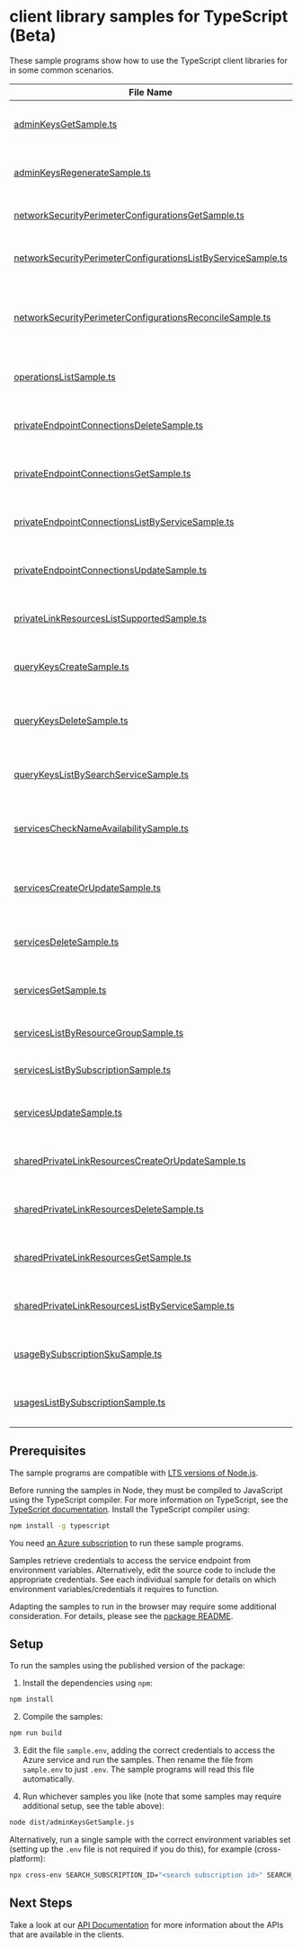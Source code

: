 # client library samples for TypeScript (Beta)

These sample programs show how to use the TypeScript client libraries for in some common scenarios.

| **File Name**                                                                                                             | **Description**                                                                                                                                                                                                                                                                                                                                                                                                 |
| ------------------------------------------------------------------------------------------------------------------------- | --------------------------------------------------------------------------------------------------------------------------------------------------------------------------------------------------------------------------------------------------------------------------------------------------------------------------------------------------------------------------------------------------------------- |
| [adminKeysGetSample.ts][adminkeysgetsample]                                                                               | Gets the primary and secondary admin API keys for the specified Azure AI Search service. x-ms-original-file: specification/search/resource-manager/Microsoft.Search/preview/2024-06-01-preview/examples/SearchGetAdminKeys.json                                                                                                                                                                                 |
| [adminKeysRegenerateSample.ts][adminkeysregeneratesample]                                                                 | Regenerates either the primary or secondary admin API key. You can only regenerate one key at a time. x-ms-original-file: specification/search/resource-manager/Microsoft.Search/preview/2024-06-01-preview/examples/SearchRegenerateAdminKey.json                                                                                                                                                              |
| [networkSecurityPerimeterConfigurationsGetSample.ts][networksecurityperimeterconfigurationsgetsample]                     | Gets a network security perimeter configuration. x-ms-original-file: specification/search/resource-manager/Microsoft.Search/preview/2024-06-01-preview/examples/NetworkSecurityPerimeterConfigurationsGet.json                                                                                                                                                                                                  |
| [networkSecurityPerimeterConfigurationsListByServiceSample.ts][networksecurityperimeterconfigurationslistbyservicesample] | Gets a list of network security perimeter configurations for a search service. x-ms-original-file: specification/search/resource-manager/Microsoft.Search/preview/2024-06-01-preview/examples/NetworkSecurityPerimeterConfigurationsListByService.json                                                                                                                                                          |
| [networkSecurityPerimeterConfigurationsReconcileSample.ts][networksecurityperimeterconfigurationsreconcilesample]         | Reconcile network security perimeter configuration for the Azure AI Search resource provider. This triggers a manual resync with network security perimeter configurations by ensuring the search service carries the latest configuration. x-ms-original-file: specification/search/resource-manager/Microsoft.Search/preview/2024-06-01-preview/examples/NetworkSecurityPerimeterConfigurationsReconcile.json |
| [operationsListSample.ts][operationslistsample]                                                                           | Lists all of the available REST API operations of the Microsoft.Search provider. x-ms-original-file: specification/search/resource-manager/Microsoft.Search/preview/2024-06-01-preview/examples/SearchListOperations.json                                                                                                                                                                                       |
| [privateEndpointConnectionsDeleteSample.ts][privateendpointconnectionsdeletesample]                                       | Disconnects the private endpoint connection and deletes it from the search service. x-ms-original-file: specification/search/resource-manager/Microsoft.Search/preview/2024-06-01-preview/examples/DeletePrivateEndpointConnection.json                                                                                                                                                                         |
| [privateEndpointConnectionsGetSample.ts][privateendpointconnectionsgetsample]                                             | Gets the details of the private endpoint connection to the search service in the given resource group. x-ms-original-file: specification/search/resource-manager/Microsoft.Search/preview/2024-06-01-preview/examples/GetPrivateEndpointConnection.json                                                                                                                                                         |
| [privateEndpointConnectionsListByServiceSample.ts][privateendpointconnectionslistbyservicesample]                         | Gets a list of all private endpoint connections in the given service. x-ms-original-file: specification/search/resource-manager/Microsoft.Search/preview/2024-06-01-preview/examples/ListPrivateEndpointConnectionsByService.json                                                                                                                                                                               |
| [privateEndpointConnectionsUpdateSample.ts][privateendpointconnectionsupdatesample]                                       | Updates a private endpoint connection to the search service in the given resource group. x-ms-original-file: specification/search/resource-manager/Microsoft.Search/preview/2024-06-01-preview/examples/UpdatePrivateEndpointConnection.json                                                                                                                                                                    |
| [privateLinkResourcesListSupportedSample.ts][privatelinkresourceslistsupportedsample]                                     | Gets a list of all supported private link resource types for the given service. x-ms-original-file: specification/search/resource-manager/Microsoft.Search/preview/2024-06-01-preview/examples/ListSupportedPrivateLinkResources.json                                                                                                                                                                           |
| [queryKeysCreateSample.ts][querykeyscreatesample]                                                                         | Generates a new query key for the specified search service. You can create up to 50 query keys per service. x-ms-original-file: specification/search/resource-manager/Microsoft.Search/preview/2024-06-01-preview/examples/SearchCreateQueryKey.json                                                                                                                                                            |
| [queryKeysDeleteSample.ts][querykeysdeletesample]                                                                         | Deletes the specified query key. Unlike admin keys, query keys are not regenerated. The process for regenerating a query key is to delete and then recreate it. x-ms-original-file: specification/search/resource-manager/Microsoft.Search/preview/2024-06-01-preview/examples/SearchDeleteQueryKey.json                                                                                                        |
| [queryKeysListBySearchServiceSample.ts][querykeyslistbysearchservicesample]                                               | Returns the list of query API keys for the given Azure AI Search service. x-ms-original-file: specification/search/resource-manager/Microsoft.Search/preview/2024-06-01-preview/examples/SearchListQueryKeysBySearchService.json                                                                                                                                                                                |
| [servicesCheckNameAvailabilitySample.ts][serviceschecknameavailabilitysample]                                             | Checks whether or not the given search service name is available for use. Search service names must be globally unique since they are part of the service URI (https://<name>.search.windows.net). x-ms-original-file: specification/search/resource-manager/Microsoft.Search/preview/2024-06-01-preview/examples/SearchCheckNameAvailability.json                                                              |
| [servicesCreateOrUpdateSample.ts][servicescreateorupdatesample]                                                           | Creates or updates a search service in the given resource group. If the search service already exists, all properties will be updated with the given values. x-ms-original-file: specification/search/resource-manager/Microsoft.Search/preview/2024-06-01-preview/examples/SearchCreateOrUpdateService.json                                                                                                    |
| [servicesDeleteSample.ts][servicesdeletesample]                                                                           | Deletes a search service in the given resource group, along with its associated resources. x-ms-original-file: specification/search/resource-manager/Microsoft.Search/preview/2024-06-01-preview/examples/SearchDeleteService.json                                                                                                                                                                              |
| [servicesGetSample.ts][servicesgetsample]                                                                                 | Gets the search service with the given name in the given resource group. x-ms-original-file: specification/search/resource-manager/Microsoft.Search/preview/2024-06-01-preview/examples/SearchGetService.json                                                                                                                                                                                                   |
| [servicesListByResourceGroupSample.ts][serviceslistbyresourcegroupsample]                                                 | Gets a list of all Search services in the given resource group. x-ms-original-file: specification/search/resource-manager/Microsoft.Search/preview/2024-06-01-preview/examples/SearchListServicesByResourceGroup.json                                                                                                                                                                                           |
| [servicesListBySubscriptionSample.ts][serviceslistbysubscriptionsample]                                                   | Gets a list of all Search services in the given subscription. x-ms-original-file: specification/search/resource-manager/Microsoft.Search/preview/2024-06-01-preview/examples/SearchListServicesBySubscription.json                                                                                                                                                                                              |
| [servicesUpdateSample.ts][servicesupdatesample]                                                                           | Updates an existing search service in the given resource group. x-ms-original-file: specification/search/resource-manager/Microsoft.Search/preview/2024-06-01-preview/examples/SearchUpdateService.json                                                                                                                                                                                                         |
| [sharedPrivateLinkResourcesCreateOrUpdateSample.ts][sharedprivatelinkresourcescreateorupdatesample]                       | Initiates the creation or update of a shared private link resource managed by the search service in the given resource group. x-ms-original-file: specification/search/resource-manager/Microsoft.Search/preview/2024-06-01-preview/examples/CreateOrUpdateSharedPrivateLinkResource.json                                                                                                                       |
| [sharedPrivateLinkResourcesDeleteSample.ts][sharedprivatelinkresourcesdeletesample]                                       | Initiates the deletion of the shared private link resource from the search service. x-ms-original-file: specification/search/resource-manager/Microsoft.Search/preview/2024-06-01-preview/examples/DeleteSharedPrivateLinkResource.json                                                                                                                                                                         |
| [sharedPrivateLinkResourcesGetSample.ts][sharedprivatelinkresourcesgetsample]                                             | Gets the details of the shared private link resource managed by the search service in the given resource group. x-ms-original-file: specification/search/resource-manager/Microsoft.Search/preview/2024-06-01-preview/examples/GetSharedPrivateLinkResource.json                                                                                                                                                |
| [sharedPrivateLinkResourcesListByServiceSample.ts][sharedprivatelinkresourceslistbyservicesample]                         | Gets a list of all shared private link resources managed by the given service. x-ms-original-file: specification/search/resource-manager/Microsoft.Search/preview/2024-06-01-preview/examples/ListSharedPrivateLinkResourcesByService.json                                                                                                                                                                      |
| [usageBySubscriptionSkuSample.ts][usagebysubscriptionskusample]                                                           | Gets the quota usage for a search sku in the given subscription. x-ms-original-file: specification/search/resource-manager/Microsoft.Search/preview/2024-06-01-preview/examples/GetQuotaUsage.json                                                                                                                                                                                                              |
| [usagesListBySubscriptionSample.ts][usageslistbysubscriptionsample]                                                       | Get a list of all Azure AI Search quota usages across the subscription. x-ms-original-file: specification/search/resource-manager/Microsoft.Search/preview/2024-06-01-preview/examples/GetQuotaUsagesList.json                                                                                                                                                                                                  |

## Prerequisites

The sample programs are compatible with [LTS versions of Node.js](https://github.com/nodejs/release#release-schedule).

Before running the samples in Node, they must be compiled to JavaScript using the TypeScript compiler. For more information on TypeScript, see the [TypeScript documentation][typescript]. Install the TypeScript compiler using:

```bash
npm install -g typescript
```

You need [an Azure subscription][freesub] to run these sample programs.

Samples retrieve credentials to access the service endpoint from environment variables. Alternatively, edit the source code to include the appropriate credentials. See each individual sample for details on which environment variables/credentials it requires to function.

Adapting the samples to run in the browser may require some additional consideration. For details, please see the [package README][package].

## Setup

To run the samples using the published version of the package:

1. Install the dependencies using `npm`:

```bash
npm install
```

2. Compile the samples:

```bash
npm run build
```

3. Edit the file `sample.env`, adding the correct credentials to access the Azure service and run the samples. Then rename the file from `sample.env` to just `.env`. The sample programs will read this file automatically.

4. Run whichever samples you like (note that some samples may require additional setup, see the table above):

```bash
node dist/adminKeysGetSample.js
```

Alternatively, run a single sample with the correct environment variables set (setting up the `.env` file is not required if you do this), for example (cross-platform):

```bash
npx cross-env SEARCH_SUBSCRIPTION_ID="<search subscription id>" SEARCH_RESOURCE_GROUP="<search resource group>" node dist/adminKeysGetSample.js
```

## Next Steps

Take a look at our [API Documentation][apiref] for more information about the APIs that are available in the clients.

[adminkeysgetsample]: https://github.com/Azure/azure-sdk-for-js/blob/main/sdk/search/arm-search/samples/v4-beta/typescript/src/adminKeysGetSample.ts
[adminkeysregeneratesample]: https://github.com/Azure/azure-sdk-for-js/blob/main/sdk/search/arm-search/samples/v4-beta/typescript/src/adminKeysRegenerateSample.ts
[networksecurityperimeterconfigurationsgetsample]: https://github.com/Azure/azure-sdk-for-js/blob/main/sdk/search/arm-search/samples/v4-beta/typescript/src/networkSecurityPerimeterConfigurationsGetSample.ts
[networksecurityperimeterconfigurationslistbyservicesample]: https://github.com/Azure/azure-sdk-for-js/blob/main/sdk/search/arm-search/samples/v4-beta/typescript/src/networkSecurityPerimeterConfigurationsListByServiceSample.ts
[networksecurityperimeterconfigurationsreconcilesample]: https://github.com/Azure/azure-sdk-for-js/blob/main/sdk/search/arm-search/samples/v4-beta/typescript/src/networkSecurityPerimeterConfigurationsReconcileSample.ts
[operationslistsample]: https://github.com/Azure/azure-sdk-for-js/blob/main/sdk/search/arm-search/samples/v4-beta/typescript/src/operationsListSample.ts
[privateendpointconnectionsdeletesample]: https://github.com/Azure/azure-sdk-for-js/blob/main/sdk/search/arm-search/samples/v4-beta/typescript/src/privateEndpointConnectionsDeleteSample.ts
[privateendpointconnectionsgetsample]: https://github.com/Azure/azure-sdk-for-js/blob/main/sdk/search/arm-search/samples/v4-beta/typescript/src/privateEndpointConnectionsGetSample.ts
[privateendpointconnectionslistbyservicesample]: https://github.com/Azure/azure-sdk-for-js/blob/main/sdk/search/arm-search/samples/v4-beta/typescript/src/privateEndpointConnectionsListByServiceSample.ts
[privateendpointconnectionsupdatesample]: https://github.com/Azure/azure-sdk-for-js/blob/main/sdk/search/arm-search/samples/v4-beta/typescript/src/privateEndpointConnectionsUpdateSample.ts
[privatelinkresourceslistsupportedsample]: https://github.com/Azure/azure-sdk-for-js/blob/main/sdk/search/arm-search/samples/v4-beta/typescript/src/privateLinkResourcesListSupportedSample.ts
[querykeyscreatesample]: https://github.com/Azure/azure-sdk-for-js/blob/main/sdk/search/arm-search/samples/v4-beta/typescript/src/queryKeysCreateSample.ts
[querykeysdeletesample]: https://github.com/Azure/azure-sdk-for-js/blob/main/sdk/search/arm-search/samples/v4-beta/typescript/src/queryKeysDeleteSample.ts
[querykeyslistbysearchservicesample]: https://github.com/Azure/azure-sdk-for-js/blob/main/sdk/search/arm-search/samples/v4-beta/typescript/src/queryKeysListBySearchServiceSample.ts
[serviceschecknameavailabilitysample]: https://github.com/Azure/azure-sdk-for-js/blob/main/sdk/search/arm-search/samples/v4-beta/typescript/src/servicesCheckNameAvailabilitySample.ts
[servicescreateorupdatesample]: https://github.com/Azure/azure-sdk-for-js/blob/main/sdk/search/arm-search/samples/v4-beta/typescript/src/servicesCreateOrUpdateSample.ts
[servicesdeletesample]: https://github.com/Azure/azure-sdk-for-js/blob/main/sdk/search/arm-search/samples/v4-beta/typescript/src/servicesDeleteSample.ts
[servicesgetsample]: https://github.com/Azure/azure-sdk-for-js/blob/main/sdk/search/arm-search/samples/v4-beta/typescript/src/servicesGetSample.ts
[serviceslistbyresourcegroupsample]: https://github.com/Azure/azure-sdk-for-js/blob/main/sdk/search/arm-search/samples/v4-beta/typescript/src/servicesListByResourceGroupSample.ts
[serviceslistbysubscriptionsample]: https://github.com/Azure/azure-sdk-for-js/blob/main/sdk/search/arm-search/samples/v4-beta/typescript/src/servicesListBySubscriptionSample.ts
[servicesupdatesample]: https://github.com/Azure/azure-sdk-for-js/blob/main/sdk/search/arm-search/samples/v4-beta/typescript/src/servicesUpdateSample.ts
[sharedprivatelinkresourcescreateorupdatesample]: https://github.com/Azure/azure-sdk-for-js/blob/main/sdk/search/arm-search/samples/v4-beta/typescript/src/sharedPrivateLinkResourcesCreateOrUpdateSample.ts
[sharedprivatelinkresourcesdeletesample]: https://github.com/Azure/azure-sdk-for-js/blob/main/sdk/search/arm-search/samples/v4-beta/typescript/src/sharedPrivateLinkResourcesDeleteSample.ts
[sharedprivatelinkresourcesgetsample]: https://github.com/Azure/azure-sdk-for-js/blob/main/sdk/search/arm-search/samples/v4-beta/typescript/src/sharedPrivateLinkResourcesGetSample.ts
[sharedprivatelinkresourceslistbyservicesample]: https://github.com/Azure/azure-sdk-for-js/blob/main/sdk/search/arm-search/samples/v4-beta/typescript/src/sharedPrivateLinkResourcesListByServiceSample.ts
[usagebysubscriptionskusample]: https://github.com/Azure/azure-sdk-for-js/blob/main/sdk/search/arm-search/samples/v4-beta/typescript/src/usageBySubscriptionSkuSample.ts
[usageslistbysubscriptionsample]: https://github.com/Azure/azure-sdk-for-js/blob/main/sdk/search/arm-search/samples/v4-beta/typescript/src/usagesListBySubscriptionSample.ts
[apiref]: https://docs.microsoft.com/javascript/api/@azure/arm-search?view=azure-node-preview
[freesub]: https://azure.microsoft.com/free/
[package]: https://github.com/Azure/azure-sdk-for-js/tree/main/sdk/search/arm-search/README.md
[typescript]: https://www.typescriptlang.org/docs/home.html
